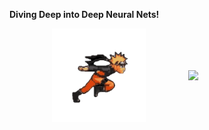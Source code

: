 **Diving Deep into Deep Neural Nets!**  

<div style="display: flex; justify-content: space-evenly; align-items: center;">
    <img src="https://github.com/ragitu5552/ragitu5552/blob/master/naruto.gif" width="150">
    <img src="https://github.com/user-attachments/assets/754f7f48-57b4-4b8f-9054-b21ef7803698" width="150">
</div>

